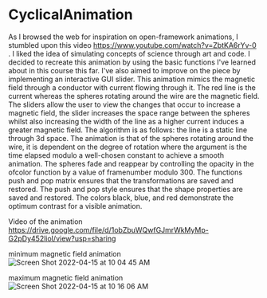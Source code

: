 # CyclicalAnimation
As I browsed the web for inspiration on open-framework animations, I stumbled upon this video https://www.youtube.com/watch?v=ZbtKA6rYv-0 . I liked the idea of simulating concepts of science through art and code. I decided to recreate this animation by using the basic functions I've learned about in this course this far. I've also aimed to improve on the piece by implementing an interactive GUI slider.
This animation mimics the magnetic field through a conductor with current flowing through it. The red line is the current whereas the spheres rotating around the wire are the magnetic field. The sliders allow the user to view the changes that occur to increase a magnetic field, the slider increases the space range between the spheres whilst also increasing the width of the line as a higher current induces a greater magnetic field. The algorithm is as follows: the line is a static line through 3d space. The animation is that of the spheres rotating around the wire, it is dependent on the degree of rotation where the argument is the time elapsed modulo a well-chosen constant to achieve a smooth animation. The spheres fade and reappear by controlling the opacity in the ofcolor function by a value of framenumber modulo 300. The functions push and pop matrix ensures that the transformations are saved and restored. The push and pop style ensures that the shape properties are saved and restored. The colors black, blue, and red demonstrate the optimum contrast for a visible animation.


Video of the animation
https://drive.google.com/file/d/1obZbuWQwfGJmrWkMyMp-G2pDy452lioI/view?usp=sharing

minimum magnetic field animation
![Screen Shot 2022-04-15 at 10 04 45 AM](https://user-images.githubusercontent.com/102983688/163529674-237894c8-0fba-41ee-b928-cc5aebfa8f35.png)

maximum magnetic field animation
![Screen Shot 2022-04-15 at 10 16 06 AM](https://user-images.githubusercontent.com/102983688/163529659-fd78756a-f402-44b7-ad6f-4a15e1a18610.png)

